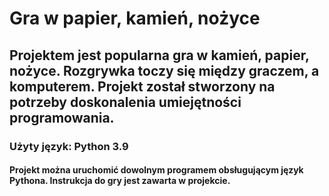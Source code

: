 # Gra w papier, kamień, nożyce

## Projektem jest popularna gra w kamień, papier, nożyce. Rozgrywka toczy się między graczem, a komputerem. Projekt został stworzony na potrzeby doskonalenia umiejętności programowania.

### Użyty język: Python 3.9

#### Projekt można uruchomić dowolnym programem obsługującym język Pythona. Instrukcja do gry jest zawarta w projekcie.
